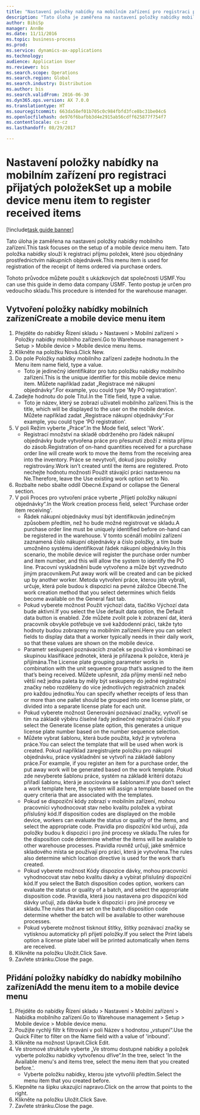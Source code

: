 ```yaml
--- 
title: "Nastavení položky nabídky na mobilním zařízení pro registraci přijatých položek"
description: "Tato úloha je zaměřena na nastavení položky nabídky mobilního zařízení."
author: BibiSp
manager: AnnBe
ms.date: 11/11/2016
ms.topic: business-process
ms.prod: 
ms.service: dynamics-ax-applications
ms.technology: 
audience: Application User
ms.reviewer: bis
ms.search.scope: Operations
ms.search.region: Global
ms.search.industry: Distribution
ms.author: bis
ms.search.validFrom: 2016-06-30
ms.dyn365.ops.version: AX 7.0.0
ms.translationtype: HT
ms.sourcegitcommit: 663da58ef01b705c0c984fbfd3fce8bc31be04c6
ms.openlocfilehash: de976f6bafbb3d4e2915ab56cdff625877f754f7
ms.contentlocale: cs-cz
ms.lasthandoff: 08/29/2017

---
```

# <a name="set-up-a-mobile-device-menu-item-to-register-received-items"></a><span data-ttu-id="f8f7d-103">Nastavení položky nabídky na mobilním zařízení pro registraci přijatých položek</span><span class="sxs-lookup"><span data-stu-id="f8f7d-103">Set up a mobile device menu item to register received items</span></span>

[!include[task guide banner](../../includes/task-guide-banner.md)]

<span data-ttu-id="f8f7d-104">Tato úloha je zaměřena na nastavení položky nabídky mobilního zařízení.</span><span class="sxs-lookup"><span data-stu-id="f8f7d-104">This task focuses on the setup of a mobile device menu item.</span></span> <span data-ttu-id="f8f7d-105">Tato položka nabídky slouží k registraci příjmu položek, které jsou objednány prostřednictvím nákupních objednávek.</span><span class="sxs-lookup"><span data-stu-id="f8f7d-105">This menu item is used for registration of the receipt of items ordered via purchase orders.</span></span> 

<span data-ttu-id="f8f7d-106">Tohoto průvodce můžete použít s ukázkových dat společnosti USMF.</span><span class="sxs-lookup"><span data-stu-id="f8f7d-106">You can use this guide in demo data company USMF.</span></span> <span data-ttu-id="f8f7d-107">Tento postup je určen pro vedoucího skladu.</span><span class="sxs-lookup"><span data-stu-id="f8f7d-107">This procedure is intended for the warehouse manager.</span></span>


## <a name="create-a-mobile-device-menu-item"></a><span data-ttu-id="f8f7d-108">Vytvoření položky nabídky mobilních zařízení</span><span class="sxs-lookup"><span data-stu-id="f8f7d-108">Create a mobile device menu item</span></span>
1. <span data-ttu-id="f8f7d-109">Přejděte do nabídky Řízení skladu > Nastavení > Mobilní zařízení > Položky nabídky mobilního zařízení.</span><span class="sxs-lookup"><span data-stu-id="f8f7d-109">Go to Warehouse management > Setup > Mobile device > Mobile device menu items.</span></span>
2. <span data-ttu-id="f8f7d-110">Klikněte na položku Nová.</span><span class="sxs-lookup"><span data-stu-id="f8f7d-110">Click New.</span></span>
3. <span data-ttu-id="f8f7d-111">Do pole Položky nabídky mobilního zařízení zadejte hodnotu.</span><span class="sxs-lookup"><span data-stu-id="f8f7d-111">In the Menu item name field, type a value.</span></span>
    * <span data-ttu-id="f8f7d-112">Toto je jedinečný identifikátor pro tuto položku nabídky mobilního zařízení.</span><span class="sxs-lookup"><span data-stu-id="f8f7d-112">This is the unique identifier for this mobile device menu item.</span></span> <span data-ttu-id="f8f7d-113">Můžete například zadat „Registrace mé nákupní objednávky“.</span><span class="sxs-lookup"><span data-stu-id="f8f7d-113">For example, you could type 'My PO registration'.</span></span>  
4. <span data-ttu-id="f8f7d-114">Zadejte hodnotu do pole Titul.</span><span class="sxs-lookup"><span data-stu-id="f8f7d-114">In the Title field, type a value.</span></span>
    * <span data-ttu-id="f8f7d-115">Toto je název, který se zobrazí uživateli mobilního zařízení.</span><span class="sxs-lookup"><span data-stu-id="f8f7d-115">This is the title, which will be displayed to the user on the mobile device.</span></span> <span data-ttu-id="f8f7d-116">Můžete například zadat „Registrace nákupní objednávky“.</span><span class="sxs-lookup"><span data-stu-id="f8f7d-116">For example, you could type 'PO registration'.</span></span>  
5. <span data-ttu-id="f8f7d-117">V poli Režim vyberte „Práce“.</span><span class="sxs-lookup"><span data-stu-id="f8f7d-117">In the Mode field, select 'Work'.</span></span>
    * <span data-ttu-id="f8f7d-118">Registrací množství na skladě obdrženého pro řádek nákupní objednávky bude vytvořena práce pro přesunutí zboží z místa příjmu do zásob.</span><span class="sxs-lookup"><span data-stu-id="f8f7d-118">Registration of on-hand quantities received for a purchase order line will create work to move the items from the receiving area into the inventory.</span></span> <span data-ttu-id="f8f7d-119">Práce se nevytvoří, dokud jsou položky registrovány.</span><span class="sxs-lookup"><span data-stu-id="f8f7d-119">Work isn’t created until the items are registered.</span></span>  <span data-ttu-id="f8f7d-120">Proto nechejte hodnotu možnosti Použít stávající práci nastavenou na Ne.</span><span class="sxs-lookup"><span data-stu-id="f8f7d-120">Therefore, leave the Use existing work option set to No.</span></span>  
6. <span data-ttu-id="f8f7d-121">Rozbalte nebo sbalte oddíl Obecné.</span><span class="sxs-lookup"><span data-stu-id="f8f7d-121">Expand or collapse the General section.</span></span>
7. <span data-ttu-id="f8f7d-122">V poli Proces pro vytvoření práce vyberte „Přijetí položky nákupní objednávky“.</span><span class="sxs-lookup"><span data-stu-id="f8f7d-122">In the Work creation process field, select 'Purchase order item receiving'.</span></span>
    * <span data-ttu-id="f8f7d-123">Řádek nákupní objednávky musí být identifikován jedinečným způsobem předtím, než ho bude možné registrovat ve skladu.</span><span class="sxs-lookup"><span data-stu-id="f8f7d-123">A purchase order line must be uniquely identified before on-hand can be registered in the warehouse.</span></span> <span data-ttu-id="f8f7d-124">V tomto scénáři mobilní zařízení zaznamená číslo nákupní objednávky a číslo položky, a tím bude umožněno systému identifikovat řádek nákupní objednávky.</span><span class="sxs-lookup"><span data-stu-id="f8f7d-124">In this scenario, the mobile device will register the purchase order number and item number, and this will allow the system to identify the PO line.</span></span> <span data-ttu-id="f8f7d-125">Pracovní vyskladnění bude vytvořeno a může být vyzvednuto jiným pracovníkem.</span><span class="sxs-lookup"><span data-stu-id="f8f7d-125">Put away work will be created and can be picked up by another worker.</span></span>    <span data-ttu-id="f8f7d-126">Metoda vytvoření práce, kterou jste vybrali, určuje, která pole budou k dispozici na pevné záložce Obecné.</span><span class="sxs-lookup"><span data-stu-id="f8f7d-126">The work creation method that you select determines which fields become available on the General fast tab.</span></span>  
    * <span data-ttu-id="f8f7d-127">Pokud vyberete možnost Použít výchozí data, tlačítko Výchozí data bude aktivní.</span><span class="sxs-lookup"><span data-stu-id="f8f7d-127">If you select the Use default data option, the Default data button is enabled.</span></span> <span data-ttu-id="f8f7d-128">Zde můžete zvolit pole k zobrazení dat, která pracovník obvykle potřebuje ve své každodenní práci, takže tyto hodnoty budou zobrazeny na mobilním zařízení.</span><span class="sxs-lookup"><span data-stu-id="f8f7d-128">Here you can select fields to display data that a worker typically needs in their daily work, so that these values are shown on the mobile device.</span></span>  
    * <span data-ttu-id="f8f7d-129">Parametr seskupení poznávacích značek se používá v kombinaci se skupinou klasifikace jednotek, která je přiřazena k položce, která je přijímána.</span><span class="sxs-lookup"><span data-stu-id="f8f7d-129">The License plate grouping parameter  works in combination with the unit sequence group that’s assigned to the item that’s being received.</span></span> <span data-ttu-id="f8f7d-130">Můžete upřesnit, zda příjmy menší než nebo větší než jedna paleta by měly být seskupeny do jedné registrační značky nebo rozděleny do více jednotlivých registračních značek pro každou jednotku.</span><span class="sxs-lookup"><span data-stu-id="f8f7d-130">You can specify whether receipts of less than or more than one pallet should be grouped into one license plate, or divided into a separate license plate for each unit.</span></span>  
    * <span data-ttu-id="f8f7d-131">Pokud vyberete možnost Generování poznávací značky, vytvoří se tím na základě výběru číselné řady jedinečné registrační číslo.</span><span class="sxs-lookup"><span data-stu-id="f8f7d-131">If you select the Generate license plate  option, this generates a unique license plate number based on the number sequence selection.</span></span>   
    * <span data-ttu-id="f8f7d-132">Můžete vybrat šablonu, která bude použita, když je vytvořena práce.</span><span class="sxs-lookup"><span data-stu-id="f8f7d-132">You can select the template that will be used when work is created.</span></span> <span data-ttu-id="f8f7d-133">Pokud například zaregistrujete položku pro nákupní objednávku, práce vyskladnění se vytvoří na základě šablony práce.</span><span class="sxs-lookup"><span data-stu-id="f8f7d-133">For example, if you register an item for a purchase order, the put away work will be generated based on the work template.</span></span> <span data-ttu-id="f8f7d-134">Pokud zde nevyberete šablonu práce, systém na základě kritérií dotazu přiřadí šablonu, která je asociována se šablonami.</span><span class="sxs-lookup"><span data-stu-id="f8f7d-134">If you don’t select a work template here, the system will assign a template based on the query criteria that are associated with the templates.</span></span>  
    * <span data-ttu-id="f8f7d-135">Pokud se dispoziční kódy zobrazí v mobilním zařízení, mohou pracovníci vyhodnocovat stav nebo kvalitu položek a vybírat příslušný kód.</span><span class="sxs-lookup"><span data-stu-id="f8f7d-135">If disposition codes are displayed on the mobile device, workers can evaluate the status or quality of the items, and select the appropriate code.</span></span> <span data-ttu-id="f8f7d-136">Pravidla pro dispoziční kód určují, zda položky budou k dispozici i pro jiné procesy ve skladu.</span><span class="sxs-lookup"><span data-stu-id="f8f7d-136">The rules for  the disposition code determine whether the items will be available to other warehouse processes.</span></span> <span data-ttu-id="f8f7d-137">Pravidla rovněž určují, jaké směrnice skladového místa se používají pro práci, která je vytvořena.</span><span class="sxs-lookup"><span data-stu-id="f8f7d-137">The rules also determine which location directive is used for the work that’s created.</span></span>   
    * <span data-ttu-id="f8f7d-138">Pokud vyberete možnost Kódy dispozice dávky, mohou pracovníci vyhodnocovat stav nebo kvalitu dávky a vybírat příslušný dispoziční kód.</span><span class="sxs-lookup"><span data-stu-id="f8f7d-138">If you select the Batch disposition codes option, workers can evaluate the status or quality of a batch, and select the appropriate disposition code.</span></span>  <span data-ttu-id="f8f7d-139">Pravidla, která jsou nastavena pro dispoziční kód dávky určují, zda dávka bude k dispozici i pro jiné procesy ve skladu.</span><span class="sxs-lookup"><span data-stu-id="f8f7d-139">The rules that are set on the batch disposition code determine whether the batch will be available to other warehouse processes.</span></span>  
    * <span data-ttu-id="f8f7d-140">Pokud vyberete možnost tisknout štítky, štítky poznávací značky se vytisknou automaticky při přijetí položky.</span><span class="sxs-lookup"><span data-stu-id="f8f7d-140">If you select the Print labels option a license plate label will be printed automatically when items are received.</span></span>  
8. <span data-ttu-id="f8f7d-141">Klikněte na položku Uložit.</span><span class="sxs-lookup"><span data-stu-id="f8f7d-141">Click Save.</span></span>
9. <span data-ttu-id="f8f7d-142">Zavřete stránku.</span><span class="sxs-lookup"><span data-stu-id="f8f7d-142">Close the page.</span></span>

## <a name="add-the-menu-item-to-a-mobile-device-menu"></a><span data-ttu-id="f8f7d-143">Přidání položky nabídky do nabídky mobilního zařízení</span><span class="sxs-lookup"><span data-stu-id="f8f7d-143">Add the menu item to a mobile device menu</span></span>
1. <span data-ttu-id="f8f7d-144">Přejděte do nabídky Řízení skladu > Nastavení > Mobilní zařízení > Nabídka mobilního zařízení.</span><span class="sxs-lookup"><span data-stu-id="f8f7d-144">Go to Warehouse management > Setup > Mobile device > Mobile device menu.</span></span>
2. <span data-ttu-id="f8f7d-145">Použijte rychlý filtr k filtrování v poli Název s hodnotou „vstupní“.</span><span class="sxs-lookup"><span data-stu-id="f8f7d-145">Use the Quick Filter to filter on the Name field with a value of 'inbound'.</span></span>
3. <span data-ttu-id="f8f7d-146">Klikněte na možnost Upravit.</span><span class="sxs-lookup"><span data-stu-id="f8f7d-146">Click Edit.</span></span>
4. <span data-ttu-id="f8f7d-147">Ve stromové struktuře vyberte „Ve stromu dostupné nabídky a položek vyberte položku nabídky vytvořenou dříve“.</span><span class="sxs-lookup"><span data-stu-id="f8f7d-147">In the tree, select 'In the Available menu's and items tree, select the menu item that you created before.'.</span></span>
    * <span data-ttu-id="f8f7d-148">Vyberte položku nabídky, kterou jste vytvořili předtím.</span><span class="sxs-lookup"><span data-stu-id="f8f7d-148">Select the menu item that you created before.</span></span>  
5. <span data-ttu-id="f8f7d-149">Klepněte na šipku ukazující napravo.</span><span class="sxs-lookup"><span data-stu-id="f8f7d-149">Click on the arrow that points to the right.</span></span>
6. <span data-ttu-id="f8f7d-150">Klikněte na položku Uložit.</span><span class="sxs-lookup"><span data-stu-id="f8f7d-150">Click Save.</span></span>
7. <span data-ttu-id="f8f7d-151">Zavřete stránku.</span><span class="sxs-lookup"><span data-stu-id="f8f7d-151">Close the page.</span></span>


